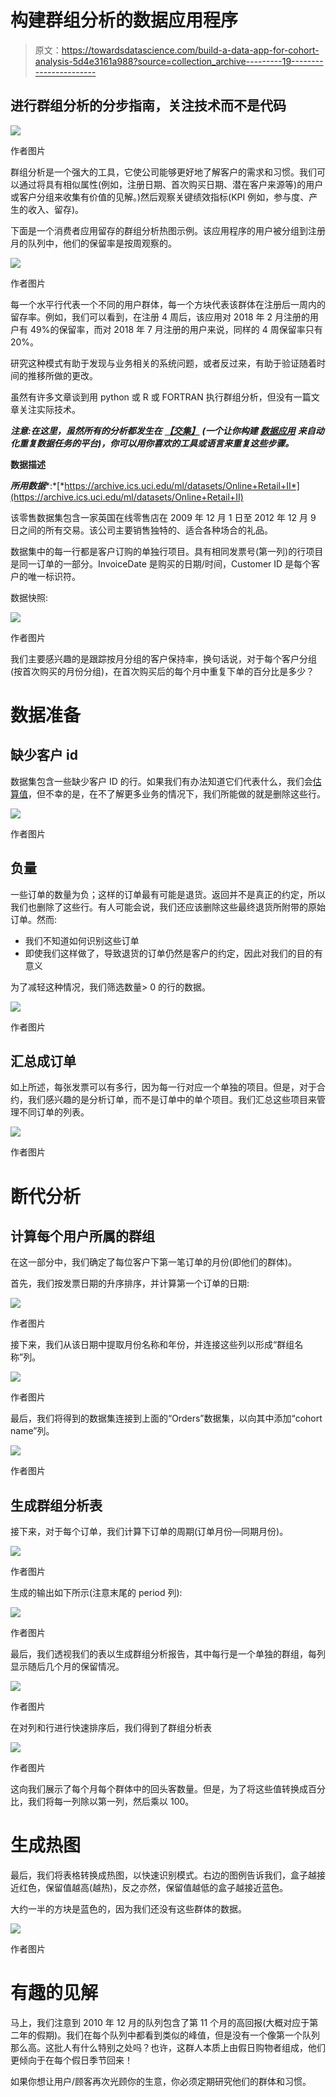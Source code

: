 # 构建群组分析的数据应用程序

> 原文：<https://towardsdatascience.com/build-a-data-app-for-cohort-analysis-5d4e3161a988?source=collection_archive---------19----------------------->

## 进行群组分析的分步指南，关注技术而不是代码

![](img/9a76967e3652549c73716bae552a89b9.png)

作者图片

群组分析是一个强大的工具，它使公司能够更好地了解客户的需求和习惯。我们可以通过将具有相似属性(例如，注册日期、首次购买日期、潜在客户来源等)的用户或客户分组来收集有价值的见解。)然后观察关键绩效指标(KPI 例如，参与度、产生的收入、留存)。

下面是一个消费者应用留存的群组分析热图示例。该应用程序的用户被分组到注册月的队列中，他们的保留率是按周观察的。

![](img/e76496f97bfcbd4f0b59bf10029f43e1.png)

作者图片

每一个水平行代表一个不同的用户群体，每一个方块代表该群体在注册后一周内的留存率。例如，我们可以看到，在注册 4 周后，该应用对 2018 年 2 月注册的用户有 49%的保留率，而对 2018 年 7 月注册的用户来说，同样的 4 周保留率只有 20%。

研究这种模式有助于发现与业务相关的系统问题，或者反过来，有助于验证随着时间的推移所做的更改。

虽然有许多文章谈到用 python 或 R 或 FORTRAN 执行群组分析，但没有一篇文章关注实际技术。

***注意:在这里，虽然所有的分析都发生在*** [***【交集】***](https://intersectlabs.io) ***(一个让你构建*** [***数据应用***](https://www.intersectlabs.io/post/what-is-a-data-app) ***来自动化重复数据任务的平台)，你可以用你喜欢的工具或语言来重复这些步骤。***

**数据描述**

***所用数据****:*[*https://archive.ics.uci.edu/ml/datasets/Online+Retail+II*](https://archive.ics.uci.edu/ml/datasets/Online+Retail+II)

该零售数据集包含一家英国在线零售店在 2009 年 12 月 1 日至 2012 年 12 月 9 日之间的所有交易。该公司主要销售独特的、适合各种场合的礼品。

数据集中的每一行都是客户订购的单独行项目。具有相同发票号(第一列)的行项目是同一订单的一部分。InvoiceDate 是购买的日期/时间，Customer ID 是每个客户的唯一标识符。

数据快照:

![](img/200403e2530347e52297aacdc9df275f.png)

作者图片

我们主要感兴趣的是跟踪按月分组的客户保持率，换句话说，对于每个客户分组(按首次购买的月份分组)，在首次购买后的每个月中重复下单的百分比是多少？

# 数据准备

## **缺少客户 id**

数据集包含一些缺少客户 ID 的行。如果我们有办法知道它们代表什么，我们会[估算值](/a-comprehensive-guide-to-data-imputation-e82eadc22609)，但不幸的是，在不了解更多业务的情况下，我们所能做的就是删除这些行。

![](img/a43149f82da0a10590c26910983d371f.png)

作者图片

## **负量**

一些订单的数量为负；这样的订单最有可能是退货。返回并不是真正的约定，所以我们也删除了这些行。有人可能会说，我们还应该删除这些最终退货所附带的原始订单。然而:

*   我们不知道如何识别这些订单
*   即使我们这样做了，导致退货的订单仍然是客户的约定，因此对我们的目的有意义

为了减轻这种情况，我们筛选数量> 0 的行的数据。

![](img/3d558ad253eb089cad33548febfec7d4.png)

作者图片

## **汇总成订单**

如上所述，每张发票可以有多行，因为每一行对应一个单独的项目。但是，对于合约，我们感兴趣的是分析订单，而不是订单中的单个项目。我们汇总这些项目来管理不同订单的列表。

![](img/4b3442198db4b42b7a700c479489062b.png)

作者图片

# 断代分析

## 计算每个用户所属的群组

在这一部分中，我们确定了每位客户下第一笔订单的月份(即他们的群体)。

首先，我们按发票日期的升序排序，并计算第一个订单的日期:

![](img/8ec8a55e4f0016ba3754c1e612701a82.png)

作者图片

接下来，我们从该日期中提取月份名称和年份，并连接这些列以形成“群组名称”列。

![](img/cab8aa61e1693873c30f75bcfad4cc0d.png)

作者图片

最后，我们将得到的数据集连接到上面的“Orders”数据集，以向其中添加“cohort name”列。

![](img/cab8aa61e1693873c30f75bcfad4cc0d.png)

作者图片

## 生成群组分析表

接下来，对于每个订单，我们计算下订单的周期(订单月份—同期月份)。

![](img/d6a1d45b727145c71b45309512ce8676.png)

作者图片

生成的输出如下所示(注意末尾的 period 列):

![](img/77010f6d16dff77c36b2f92b168ecbbb.png)

作者图片

最后，我们透视我们的表以生成群组分析报告，其中每行是一个单独的群组，每列显示随后几个月的保留情况。

![](img/07843590672e3ecbe7f25b5dbf8f324a.png)

作者图片

在对列和行进行快速排序后，我们得到了群组分析表

![](img/d8bc988f1623f439bc6ecfd4160c8726.png)

作者图片

这向我们展示了每个月每个群体中的回头客数量。但是，为了将这些值转换成百分比，我们将每一列除以第一列，然后乘以 100。

# 生成热图

最后，我们将表格转换成热图，以快速识别模式。右边的图例告诉我们，盒子越接近红色，保留值越高(越热)，反之亦然，保留值越低的盒子越接近蓝色。

大约一半的方块是蓝色的，因为我们还没有这些群体的数据。

![](img/ea0e3de5d78fa7acda94fd5f7e521299.png)

作者图片

# 有趣的见解

马上，我们注意到 2010 年 12 月的队列包含了第 11 个月的高回报(大概对应于第二年的假期)。我们在每个队列中都看到类似的峰值，但是没有一个像第一个队列那么高。这批人有什么特别之处吗？也许，这群人本质上由假日购物者组成，他们更倾向于在每个假日季节回来！

如果你想让用户/顾客再次光顾你的生意，你必须定期研究他们的群体和习惯。